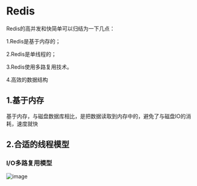 # Redis

Redis的高并发和快简单可以归结为一下几点：

1.Redis是基于内存的；

2.Redis是单线程的；

3.Redis使用多路复用技术。

4.高效的数据结构


## 1.基于内存
基于内存，与磁盘数据库相比，是把数据读取到内存中的，避免了与磁盘IO的消耗，速度就快

## 2.合适的线程模型
### I/O多路复用模型
![image](https://github.com/Cunninger/TangSongYuanPoem/assets/113076850/97751364-530c-4fe4-a782-8f90b8e838a9)


